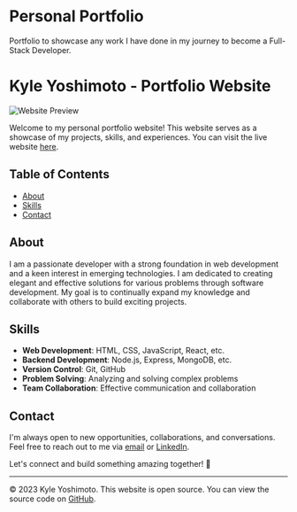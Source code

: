# Personal Portfolio
 Portfolio to showcase any work I have done in my journey to become a Full-Stack Developer.
# Kyle Yoshimoto - Portfolio Website

![Website Preview](https://resources/images/portfolio-thumbnail.png)

Welcome to my personal portfolio website! This website serves as a showcase of my projects, skills, and experiences. You can visit the live website [here](https://kyleyoshimoto.com).

## Table of Contents

- [About](#about)
- [Skills](#skills)
- [Contact](#contact)

## About

I am a passionate developer with a strong foundation in web development and a keen interest in emerging technologies. I am dedicated to creating elegant and effective solutions for various problems through software development. My goal is to continually expand my knowledge and collaborate with others to build exciting projects.

## Skills

- **Web Development**: HTML, CSS, JavaScript, React, etc.
- **Backend Development**: Node.js, Express, MongoDB, etc.
- **Version Control**: Git, GitHub
- **Problem Solving**: Analyzing and solving complex problems
- **Team Collaboration**: Effective communication and collaboration

## Contact

I'm always open to new opportunities, collaborations, and conversations. Feel free to reach out to me via [email](mailto:kyle.yoshimoto.com) or [LinkedIn](https://www.linkedin.com/in/kyleyoshimoto).

Let's connect and build something amazing together! 🚀

---

© 2023 Kyle Yoshimoto. This website is open source. You can view the source code on [GitHub](https://github.com/kyleyoshimoto).
